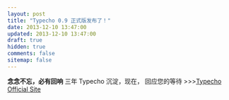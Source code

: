 ```yaml
---
layout: post
title: "Typecho 0.9 正式版发布了！"
date: 2013-12-10 13:47:00
updated: 2013-12-10 13:47:00
draft: true
hidden: true
comments: false
sitemap: false
---
```


**念念不忘，必有回响**  三年 Typecho 沉淀，现在，
回应您的等待 >>>[Typecho Official Site](https://typecho.org/)
